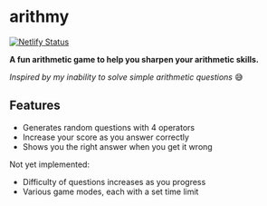 # arithmy

[![Netlify Status](https://api.netlify.com/api/v1/badges/2947bd90-4811-45ad-87a5-635b5397109b/deploy-status)](https://app.netlify.com/sites/arithmy/deploys)

**A fun arithmetic game to help you sharpen your arithmetic skills.**

*Inspired by my inability to solve simple arithmetic questions* 😅

## Features

* Generates random questions with 4 operators
* Increase your score as you answer correctly
* Shows you the right answer when you get it wrong

Not yet implemented:
* Difficulty of questions increases as you progress
* Various game modes, each with a set time limit
